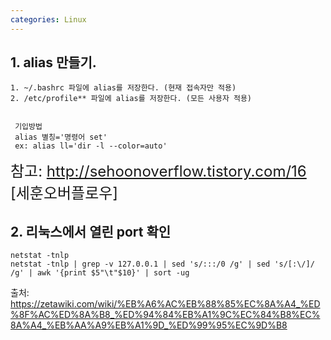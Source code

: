```yaml
---
categories: Linux
---
```

## 1.  alias 만들기.
    1. ~/.bashrc 파일에 alias를 저장한다. (현재 접속자만 적용)
    2. /etc/profile** 파일에 alias를 저장한다. (모든 사용자 적용)


     기입방법
     alias 별칭='명령어 set'
     ex: alias ll='dir -l --color=auto'

<font size=5>참고: http://sehoonoverflow.tistory.com/16 [세훈오버플로우]</font>


## 2. 리눅스에서 열린 port 확인

    netstat -tnlp
    netstat -tnlp | grep -v 127.0.0.1 | sed 's/:::/0 /g' | sed 's/[:\/]/ /g' | awk '{print $5"\t"$10}' | sort -ug

 출처: https://zetawiki.com/wiki/%EB%A6%AC%EB%88%85%EC%8A%A4_%ED%8F%AC%ED%8A%B8_%ED%94%84%EB%A1%9C%EC%84%B8%EC%8A%A4_%EB%AA%A9%EB%A1%9D_%ED%99%95%EC%9D%B8
